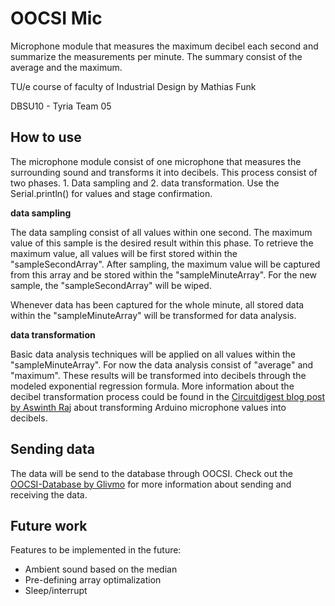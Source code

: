# OOCSI Mic 
 
Microphone module that measures the maximum decibel each second and summarize the measurements per minute. The summary consist of the average and the maximum.

TU/e course of faculty of Industrial Design by Mathias Funk

DBSU10 - Tyria Team 05

## How to use
The microphone module consist of one microphone that measures the surrounding sound and transforms it into decibels. This process consist of two phases. 1. Data sampling and 2. data transformation. 
Use the Serial.println() for values and stage confirmation.

**data sampling**

The data sampling consist of all values within one second. The maximum value of this sample is the desired result within this phase. To retrieve the maximum value, all values will be first stored within the "sampleSecondArray". After sampling, the maximum value will be captured from this array and be stored within the "sampleMinuteArray". For the new sample, the "sampleSecondArray" will be wiped. 

Whenever data has been captured for the whole minute, all stored data within the "sampleMinuteArray" will be transformed for data analysis.

**data transformation**

Basic data analysis techniques will be applied on all values within the "sampleMinuteArray". For now the data analysis consist of "average" and "maximum". These results will be transformed into decibels through the modeled exponential regression formula. More information about the decibel transformation process could be found in the [Circuitdigest blog post by Aswinth Raj](https://circuitdigest.com/microcontroller-projects/arduino-sound-level-measurement) about transforming Arduino microphone values into decibels.

## Sending data
The data will be send to the database through OOCSI. Check out the [OOCSI-Database by Glivmo](https://github.com/Glivmo/OOCSI-Database) for more information about sending and receiving the data.

## Future work
Features to be implemented in the future:
- Ambient sound based on the median
- Pre-defining array optimalization
- Sleep/interrupt
